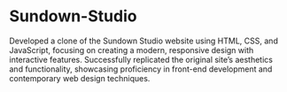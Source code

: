 # Sundown-Studio
 Developed a clone of the Sundown Studio website using HTML, CSS, and JavaScript, focusing on creating a modern, responsive design with interactive features. Successfully replicated the original site’s aesthetics and functionality, showcasing proficiency in front-end development and contemporary web design techniques.
